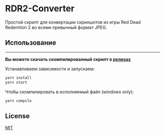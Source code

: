 # RDR2-Converter

Простой скрипт для конвертации скриншотов из игры Red Dead Redemtion 2 во всеми привычный формат JPEG.

## Использование

----
**Вы можете скачать скомпилированный скрипт в [релизах](https://github.com/xZeldon/rdr2-screenshot-converter/releases)**


Устанавливаем зависимости и запускаем:

```bash
yarn install
yarn start
```

Чтобы скомпилировать в исполняемый файл (windows only):
``` bash
yarn compile
```

## License
[MIT](https://choosealicense.com/licenses/mit/)
